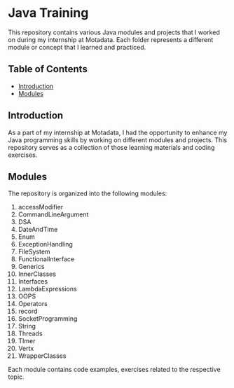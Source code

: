 # Java Training

This repository contains various Java modules and projects that I worked on during my internship at Motadata. Each folder represents a different module or concept that I learned and practiced.

## Table of Contents

- [Introduction](#introduction)
- [Modules](#modules)

## Introduction

As a part of my internship at Motadata, I had the opportunity to enhance my Java programming skills by working on different modules and projects. This repository serves as a collection of those learning materials and coding exercises.

## Modules

The repository is organized into the following modules:

1. accessModifier
2. CommandLineArgument
3. DSA
4. DateAndTime
5. Enum
6. ExceptionHandling
7. FileSystem
8. FunctionalInterface
9. Generics
10. InnerClasses
11. Interfaces
12. LambdaExpressions
13. OOPS
14. Operators
15. record
16. SocketProgramming
17. String
18. Threads
19. TImer
20. Vertx
21. WrapperClasses

Each module contains code examples, exercises related to the respective topic.
